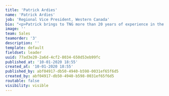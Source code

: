 ```yaml
---
title: 'Patrick Ardies'
name: 'Patrick Ardies'
job: 'Regional Vice President, Western Canada'
bio: "<p>Patrick brings to TNG more than 20 years of experience in the financial services industry and a breadth of market knowledge and expertise to the TNG team. Patrick is a passionate and customer centric professional dedicated to excellence in client solutions. His experience includes Business Development, and Retail Lending with Leading financial institutions, as well as Sales and Operations Management with a focus on Appraisal and Risk Management. Patrick is leading Regional Sales efforts for Western Canada.\r\n</p><p>Email: patrick.ardies@nationwideappraisals.com</p>"
image: ''
team: Sales
teamorder: '3'
description: ''
template: default
fieldset: leader
uuid: 77ad3e20-2a6d-4cf2-8034-650d53eb99fc
published_at: '10-01-2020 18:55'
created_at: '10-01-2020 18:55'
published_by: abf04917-db50-4940-b598-0031ef65f6d5
created_by: abf04917-db50-4940-b598-0031ef65f6d5
routable: false
visibility: visible
---
```

